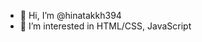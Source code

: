 - 👋 Hi, I’m @hinatakkh394
- 👀 I’m interested in HTML/CSS, JavaScript

<!---
hinatakkh394/hinatakkh394 is a ✨ special ✨ repository because its `README.md` (this file) appears on your GitHub profile.
You can click the Preview link to take a look at your changes.
--->
